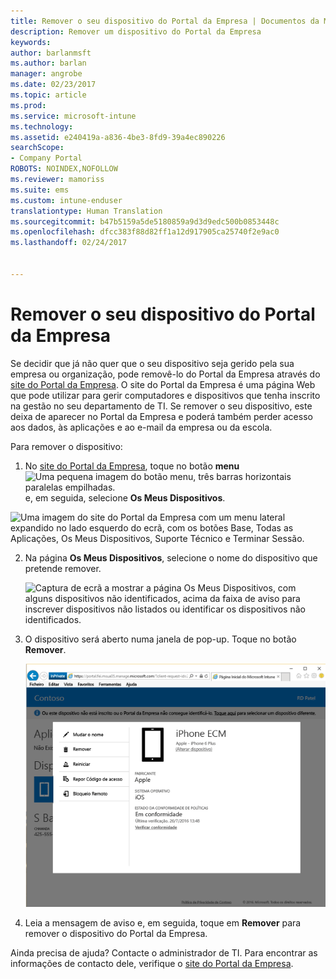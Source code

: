 ```yaml
---
title: Remover o seu dispositivo do Portal da Empresa | Documentos da Microsoft
description: Remover um dispositivo do Portal da Empresa
keywords: 
author: barlanmsft
ms.author: barlan
manager: angrobe
ms.date: 02/23/2017
ms.topic: article
ms.prod: 
ms.service: microsoft-intune
ms.technology: 
ms.assetid: e240419a-a836-4be3-8fd9-39a4ec890226
searchScope:
- Company Portal
ROBOTS: NOINDEX,NOFOLLOW
ms.reviewer: mamoriss
ms.suite: ems
ms.custom: intune-enduser
translationtype: Human Translation
ms.sourcegitcommit: b47b5159a5de5180859a9d3d9edc500b0853448c
ms.openlocfilehash: dfcc383f88d82ff1a12d917905ca25740f2e9ac0
ms.lasthandoff: 02/24/2017


---
```


# <a name="remove-your-device-from-the-company-portal"></a>Remover o seu dispositivo do Portal da Empresa

Se decidir que já não quer que o seu dispositivo seja gerido pela sua empresa ou organização, pode removê-lo do Portal da Empresa através do [site do Portal da Empresa](http://portal.manage.microsoft.com). O site do Portal da Empresa é uma página Web que pode utilizar para gerir computadores e dispositivos que tenha inscrito na gestão no seu departamento de TI. Se remover o seu dispositivo, este deixa de aparecer no Portal da Empresa e poderá também perder acesso aos dados, às aplicações e ao e-mail da empresa ou da escola.

Para remover o dispositivo:

1.    No [site do Portal da Empresa](http://portal.manage.microsoft.com), toque no botão __menu__ ![Uma pequena imagem do botão menu, três barras horizontais paralelas empilhadas.](/Intune/whats-new/media/CP_hamburger_menu.png) e, em seguida, selecione __Os Meus Dispositivos__.

  ![Uma imagem do site do Portal da Empresa com um menu lateral expandido no lado esquerdo do ecrã, com os botões Base, Todas as Aplicações, Os Meus Dispositivos, Suporte Técnico e Terminar Sessão.](/media/iwp-expanded-sidebar.png)

2. Na página __Os Meus Dispositivos__, selecione o nome do dispositivo que pretende remover.

    ![Captura de ecrã a mostrar a página Os Meus Dispositivos, com alguns dispositivos não identificados, acima da faixa de aviso para inscrever dispositivos não listados ou identificar os dispositivos não identificados.](./media/macOS_enroll_002_tap_here_banner.png)

3.    O dispositivo será aberto numa janela de pop-up. Toque no botão **Remover**.

      ![Todas as opções para um dispositivo selecionado no site do Portal da Empresa, incluindo Mudar o Nome, Remover, Repor Dispositivo, Repor Código de Acesso e Bloqueio Remoto. ](./media/iwp-screen-with-all-options.png)

4. Leia a mensagem de aviso e, em seguida, toque em **Remover** para remover o dispositivo do Portal da Empresa.

Ainda precisa de ajuda? Contacte o administrador de TI. Para encontrar as informações de contacto dele, verifique o [site do Portal da Empresa](http://portal.manage.microsoft.com).

